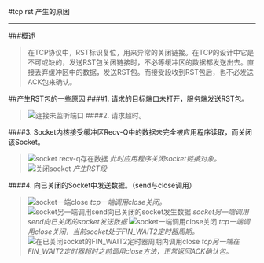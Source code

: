 #tcp rst 产生的原因
***
###概述
> 在TCP协议中，RST标识复位，用来异常的关闭链接。在TCP的设计中它是不可或缺的，发送RST包关闭链接时，不必等缓冲区的数据都发送出去。直接丢弃缓冲区中的数据，发送RST包。而接受段收到RST包后，也不必发送ACK包来确认。

##产生RST包的一些原因
####1. 请求的目标端口未打开，服务端发送RST包。
> ![连接未监听端口][image1] 
####2. 请求超时。

####3. Socket内核接受缓冲区Recv-Q中的数据未完全被应用程序读取，而关闭该Socket。
> ![socket recv-q存在数据][image2]
> *此时应用程序关闭socket链接对象。*
> ![关闭socket][image3]
> *产生RST段*

####4. 向已关闭的Socket中发送数据。（send与close调用）
> ![socket一端close][image4]
> *tcp一端调用close关闭。*
> ![socket另一端调用send向已关闭的socket发生数据][image5]
> *socket另一端调用send向已关闭的socket发送数据*
> ![socket一端调用close关闭][image6]
> *tcp一端调用close关闭，当前socket处于FIN_WAIT2定时器周期。*
> ![在已关闭socket的FIN_WAIT2定时器周期内调用close][image7]
> *tcp另一端在FIN_WAIT2定时器超时之前调用close方法，正常返回ACK确认包。*


 [image1]:http://i12.tietuku.com/6b21227ba40c2147.png "连接未监听端口"
 [image2]:http://i12.tietuku.com/4ff30084a02ac36f.png "socket recv-q存在数据"
 [image3]:http://i12.tietuku.com/827ab12bc4cdc1e1.png "关闭socket"
 [image4]:http://i5.tietuku.com/4033b06f9c7e120a.png "socket一端close"
 [image5]:http://i5.tietuku.com/8061a0f861d7b55d.png "socket另一端调用send向已关闭的socket发生数据"
 [image6]:http://i5.tietuku.com/fc76d299e94ec663.png "socket一端调用close关闭"
 [image7]:http://i13.tietuku.com/764cfc91dbeb7968.png "在已关闭socket的FIN_WAIT2定时器周期内调用close"